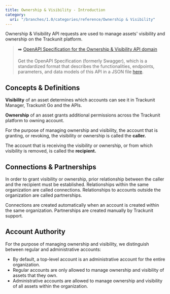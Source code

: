 ```yaml
---
title: Ownership & Visibility - Introduction
category:
  uri: "/branches/1.0/categories/reference/Ownership & Visibility"
---
```


Ownership & Visibility API requests are used to manage assets' visibility and ownership on the Trackunit platform.

> ➡️ [OpenAPI Specification for the Ownership & Visibility API domain](https://developers.trackunit.com/openapi/ownership-visibility.json)
>
> Get the OpenAPI Specification (formerly Swagger), which is a standardized format that describes the functionalities, endpoints, parameters, and data models of this API in a JSON file [here](https://developers.trackunit.com/openapi/ownership-visibility.json).

## Concepts & Definitions

**Visibility** of an asset determines which accounts can see it in Trackunit Manager, Trackunit Go and the APIs.

**Ownership** of an asset grants additional permissions across the Trackunit platform to owning account.

For the purpose of managing ownership and visibility, the account that is granting, or revoking, the visibility or ownership is called the **caller.**

The account that is receiving the visibility or ownership, or from which visibility is removed, is called the **recipient.**

## Connections & Partnerships

In order to grant visibility or ownership, prior relationship between the caller and the recipient must be established. Relationships within the same organization are called connections. Relationships to accounts outside the organization are called partnerships.

Connections are created automatically when an account is created within the same organization. Partnerships are created manually by Trackunit support.

## Account Authority

For the purpose of managing ownership and visibility, we distinguish between regular and administrative accounts:

- By default, a top-level account is an administrative account for the entire organization.
- Regular accounts are only allowed to manage ownership and visibility of assets that they own.
- Administrative accounts are allowed to manage ownership and visibility of all assets within the organization.
